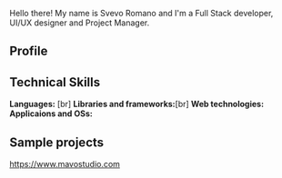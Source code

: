 Hello there! My name is Svevo Romano and I'm a Full Stack developer, UI/UX designer and Project Manager.

## Profile


## Technical Skills
**Languages:** [br]
**Libraries and frameworks:**[br]
**Web technologies:**
**Applicaions and OSs:**

## Sample projects
https://www.mavostudio.com



<!--
**svedish/svedish** is a ✨ _special_ ✨ repository because its `README.md` (this file) appears on your GitHub profile.

Here are some ideas to get you started:

- 🔭 I’m currently working on ...
- 🌱 I’m currently learning ...
- 👯 I’m looking to collaborate on ...
- 🤔 I’m looking for help with ...
- 💬 Ask me about ...
- 📫 How to reach me: ...
- 😄 Pronouns: ...
- ⚡ Fun fact: ...
-->
